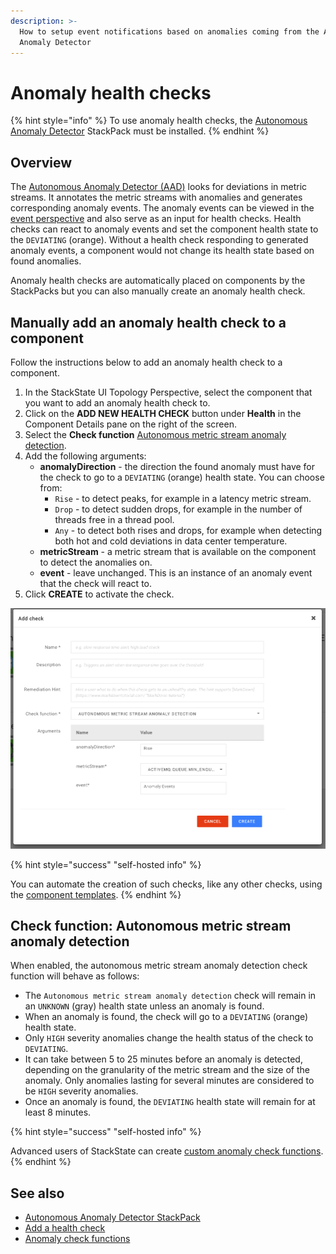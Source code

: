 ```yaml
---
description: >-
  How to setup event notifications based on anomalies coming from the Autonomous
  Anomaly Detector
---
```


# Anomaly health checks

{% hint style="info" %}
To use anomaly health checks, the [Autonomous Anomaly Detector](../../stackpacks/add-ons/aad.md) StackPack must be installed.
{% endhint %}

## Overview

The [Autonomous Anomaly Detector \(AAD\)](../../stackpacks/add-ons/aad.md) looks for deviations in metric streams. It annotates the metric streams with anomalies and generates corresponding anomaly events. The anomaly events can be viewed in the [event perspective](../stackstate-ui/perspectives/events_perspective.md) and also serve as an input for health checks. Health checks can react to anomaly events and set the component health state to the `DEVIATING` \(orange\). Without a health check responding to generated anomaly events, a component would not change its health state based on found anomalies.

Anomaly health checks are automatically placed on components by the StackPacks but you can also manually create an anomaly health check.

## Manually add an anomaly health check to a component

Follow the instructions below to add an anomaly health check to a component.

1. In the StackState UI Topology Perspective, select the component that you want to add an anomaly health check to.
2. Click on the **ADD NEW HEALTH CHECK** button under **Health** in the Component Details pane on the right of the screen.
3. Select the **Check function** [Autonomous metric stream anomaly detection](anomaly-health-checks.md#check-function-autonomous-metric-stream-anomaly-detection).
4. Add the following arguments:
   * **anomalyDirection** - the direction the found anomaly must have for the check to go to a `DEVIATING` \(orange\) health state. You can choose from:
     * `Rise` - to detect peaks, for example in a latency metric stream.
     * `Drop` - to detect sudden drops, for example in the number of threads free in a thread pool.
     * `Any` - to detect both rises and drops, for example when detecting both hot and cold deviations in data center temperature.
   * **metricStream** - a metric stream that is available on the component to detect the anomalies on.
   * **event** - leave unchanged. This is an instance of an anomaly event that the check will react to.
5. Click **CREATE** to activate the check.

![Add an autonomous metric stream anomaly detection check](../../.gitbook/assets/v45_autonomous_metric_stream_anomaly_detection_check.png)

{% hint style="success" "self-hosted info" %}

You can automate the creation of such checks, like any other checks, using the [component templates](../../configure/telemetry/telemetry_synchronized_topology.md).
{% endhint %}

## Check function: Autonomous metric stream anomaly detection

When enabled, the autonomous metric stream anomaly detection check function will behave as follows:

* The `Autonomous metric stream anomaly detection` check will remain in an `UNKNOWN` \(gray\) health state unless an anomaly is found.
* When an anomaly is found, the check will go to a `DEVIATING` \(orange\) health state.
* Only `HIGH` severity anomalies change the health status of the check to `DEVIATING`.
* It can take between 5 to 25 minutes before an anomaly is detected, depending on the granularity of the metric stream and the size of the anomaly. Only anomalies lasting for several minutes are considered to be `HIGH` severity anomalies.
* Once an anomaly is found, the `DEVIATING` health state will remain for at least 8 minutes.

{% hint style="success" "self-hosted info" %}

Advanced users of StackState can create [custom anomaly check functions](../../develop/developer-guides/custom-functions/check-functions.md).
{% endhint %}

## See also

* [Autonomous Anomaly Detector StackPack](../../stackpacks/add-ons/aad.md)
* [Add a health check](add-a-health-check.md)
* [Anomaly check functions](../../develop/developer-guides/custom-functions/check-functions.md#anomaly-check-functions "StackState Self-Hosted only")